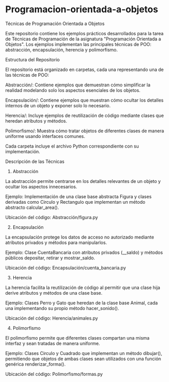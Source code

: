 # Programacion-orientada-a-objetos
Técnicas de Programación Orientada a Objetos

Este repositorio contiene los ejemplos prácticos desarrollados para la tarea de Técnicas de Programación de la asignatura "Programación Orientada a Objetos". Los ejemplos implementan las principales técnicas de POO: abstracción, encapsulación, herencia y polimorfismo.

Estructura del Repositorio

El repositorio está organizado en carpetas, cada una representando una de las técnicas de POO:

Abstracción/: Contiene ejemplos que demuestran cómo simplificar la realidad modelando solo los aspectos esenciales de los objetos.

Encapsulación/: Contiene ejemplos que muestran cómo ocultar los detalles internos de un objeto y exponer solo lo necesario.

Herencia/: Incluye ejemplos de reutilización de código mediante clases que heredan atributos y métodos.

Polimorfismo/: Muestra cómo tratar objetos de diferentes clases de manera uniforme usando interfaces comunes.

Cada carpeta incluye el archivo Python correspondiente con su implementación.

Descripción de las Técnicas

1. Abstracción

La abstracción permite centrarse en los detalles relevantes de un objeto y ocultar los aspectos innecesarios.

Ejemplo: Implementación de una clase base abstracta Figura y clases derivadas como Circulo y Rectangulo que implementan un método abstracto calcular_area().

Ubicación del código: Abstracción/figura.py

2. Encapsulación

La encapsulación protege los datos de acceso no autorizado mediante atributos privados y métodos para manipularlos.

Ejemplo: Clase CuentaBancaria con atributos privados (__saldo) y métodos públicos depositar, retirar y mostrar_saldo.

Ubicación del código: Encapsulación/cuenta_bancaria.py

3. Herencia

La herencia facilita la reutilización de código al permitir que una clase hija derive atributos y métodos de una clase base.

Ejemplo: Clases Perro y Gato que heredan de la clase base Animal, cada una implementando su propio método hacer_sonido().

Ubicación del código: Herencia/animales.py

4. Polimorfismo

El polimorfismo permite que diferentes clases compartan una misma interfaz y sean tratadas de manera uniforme.

Ejemplo: Clases Circulo y Cuadrado que implementan un método dibujar(), permitiendo que objetos de ambas clases sean utilizados con una función genérica renderizar_forma().

Ubicación del código: Polimorfismo/formas.py
